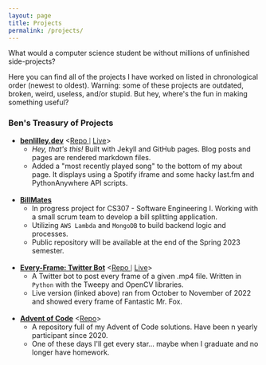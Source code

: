 ```yaml
---
layout: page
title: Projects
permalink: /projects/
---
```


What would a computer science student be without millions of unfinished side-projects?

Here you can find all of the projects I have worked on listed in chronological order (newest to oldest). Warning: some of these projects are outdated, broken, weird, useless, and/or stupid. But hey, where's the fun in making something useful?

### Ben's Treasury of Projects

* <div> <strong><u>benlilley.dev</u></strong> &lt;<a href = "https://github.com/bunceandbean/bunceandbean.github.io">Repo </a><span style = "font-size: 80%">|</span> <a href = "https://benlilley.dev"> Live</a>> </div>

    * *Hey, that's this!* Built with Jekyll and GitHub pages. Blog posts and pages are rendered markdown files.
    * Added a "most recently played song" to the bottom of my about page. It displays using a Spotify iframe and some hacky last.fm and PythonAnywhere API scripts.
    <br>
    
* <div><strong><u>BillMates</u></strong></div>

    * In progress project for CS307 - Software Engineering I. Working with a small scrum team to develop a bill splitting application. 
    * Utilizing `AWS Lambda` and `MongoDB` to build backend logic and processes.
    * Public repository will be available at the end of the Spring 2023 semester.
    <br>
* <div> <strong><u>Every-Frame: Twitter Bot</u></strong> &lt;<a href = "https://github.com/bunceandbean/every-frame-twitter-bot">Repo </a><span style = "font-size: 80%">|</span> <a href = "https://twitter.com/MrFoxFrames"> Live</a>> </div>

    * A Twitter bot to post every frame of a given .mp4 file. Written in `Python` with the Tweepy and OpenCV libraries.
    * Live version (linked above) ran from October to November of 2022 and showed every frame of Fantastic Mr. Fox.
    <br>
* <div> <strong><u>Advent of Code</u></strong> &lt;<a href = "https://github.com/bunceandbean/advent-of-code">Repo</a>> </div>

    * A repository full of my Advent of Code solutions. Have been n yearly participant since 2020.
    * One of these days I'll get every star... maybe when I graduate and no longer have homework.